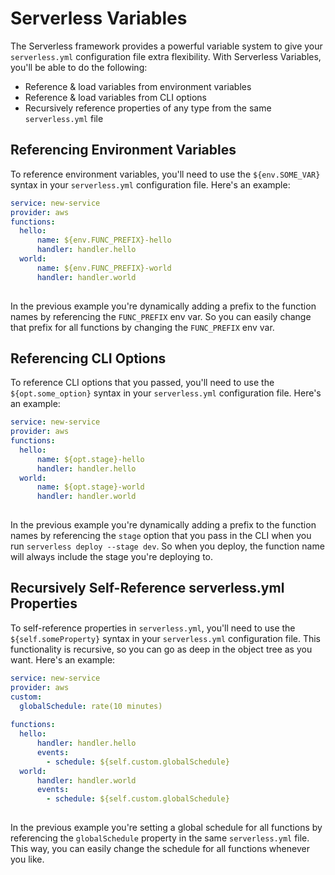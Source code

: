 # Serverless Variables
The Serverless framework provides a powerful variable system to give your `serverless.yml` configuration file extra flexibility. With Serverless Variables, you'll be able to do the following: 

- Reference & load variables from environment variables
- Reference & load variables from CLI options
- Recursively reference properties of any type from the same `serverless.yml` file

## Referencing Environment Variables
To reference environment variables, you'll need to use the `${env.SOME_VAR}` syntax in your `serverless.yml` configuration file. Here's an example:

```yml
service: new-service
provider: aws
functions:
  hello:
      name: ${env.FUNC_PREFIX}-hello
      handler: handler.hello
  world:
      name: ${env.FUNC_PREFIX}-world
      handler: handler.world
  
```

In the previous example you're dynamically adding a prefix to the function names by referencing the `FUNC_PREFIX` env var. So you can easily change that prefix for all functions by changing the `FUNC_PREFIX` env var.

## Referencing CLI Options
To reference CLI options that you passed, you'll need to use the `${opt.some_option}` syntax in your `serverless.yml` configuration file. Here's an example:

```yml
service: new-service
provider: aws
functions:
  hello:
      name: ${opt.stage}-hello
      handler: handler.hello
  world:
      name: ${opt.stage}-world
      handler: handler.world
  
```

In the previous example you're dynamically adding a prefix to the function names by referencing the `stage` option that you pass in the CLI when you run `serverless deploy --stage dev`. So when you deploy, the function name will always include the stage you're deploying to.

## Recursively Self-Reference serverless.yml Properties
To self-reference properties in `serverless.yml`, you'll need to use the `${self.someProperty}` syntax in your `serverless.yml` configuration file. This functionality is recursive, so you can go as deep in the object tree as you want. Here's an example:

```yml
service: new-service
provider: aws
custom:
  globalSchedule: rate(10 minutes)
    
functions:
  hello:
      handler: handler.hello
      events:
        - schedule: ${self.custom.globalSchedule}
  world:
      handler: handler.world
      events:
        - schedule: ${self.custom.globalSchedule}
  
```

In the previous example you're setting a global schedule for all functions by referencing the `globalSchedule` property in the same `serverless.yml` file. This way, you can easily change the schedule for all functions whenever you like.